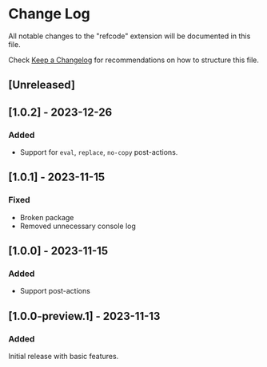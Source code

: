 # Change Log

All notable changes to the "refcode" extension will be documented in this file.

Check [Keep a Changelog](http://keepachangelog.com/) for recommendations on how to structure this file.

## [Unreleased]

## [1.0.2] - 2023-12-26

### Added

- Support for `eval`, `replace`, `no-copy` post-actions.

## [1.0.1] - 2023-11-15

### Fixed

- Broken package
- Removed unnecessary console log

## [1.0.0] - 2023-11-15

### Added

- Support post-actions

## [1.0.0-preview.1] - 2023-11-13

### Added

Initial release with basic features.
